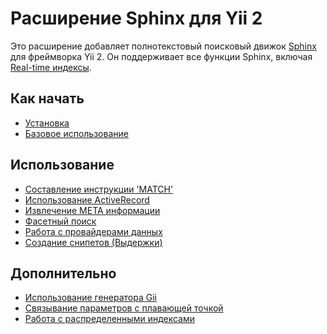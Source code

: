 Расширение Sphinx для Yii 2
==========================

Это расширение добавляет полнотекстовый поисковый движок [Sphinx](http://sphinxsearch.com/docs) для фреймворка Yii 2.
Он поддерживает все функции Sphinx, включая [Real-time индексы](http://sphinxsearch.com/docs/current.html#rt-indexes).

Как начать
---------------

* [Установка](installation.md)
* [Базовое использование](basic-usage.md)

Использование
-----

* [Составление инструкции 'MATCH'](usage-match.md)
* [Использование ActiveRecord](usage-ar.md)
* [Извлечение META информации](usage-meta.md)
* [Фасетный поиск](usage-facets.md)
* [Работа с провайдерами данных](usage-data-providers.md)
* [Создание снипетов (Выдержки)](usage-snippets.md)

Дополнительно
-----------------

* [Использование генератора Gii](topics-gii.md)
* [Связывание параметров с плавающей точкой](topics-float-param-binding.md)
* [Работа с распределенными индексами](distributed-indexes.md)

